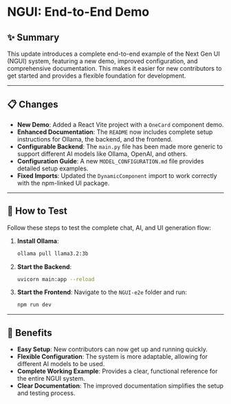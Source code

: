 # NGUI: End-to-End Demo

## ✨ Summary

This update introduces a complete end-to-end example of the Next Gen UI (NGUI) system, featuring a new demo, improved configuration, and comprehensive documentation. This makes it easier for new contributors to get started and provides a flexible foundation for development.

---

## 📋 Changes

- **New Demo**: Added a React Vite project with a `OneCard` component demo.
- **Enhanced Documentation**: The `README` now includes complete setup instructions for Ollama, the backend, and the frontend.
- **Configurable Backend**: The `main.py` file has been made more generic to support different AI models like Ollama, OpenAI, and others.
- **Configuration Guide**: A new `MODEL_CONFIGURATION.md` file provides detailed setup examples.
- **Fixed Imports**: Updated the `DynamicComponent` import to work correctly with the npm-linked UI package.

---

## 🧪 How to Test

Follow these steps to test the complete chat, AI, and UI generation flow:

1.  **Install Ollama**:
    ```bash
    ollama pull llama3.2:3b
    ```
2.  **Start the Backend**:
    ```bash
    uvicorn main:app --reload
    ```
3.  **Start the Frontend**: Navigate to the `NGUI-e2e` folder and run:
    ```bash
    npm run dev
    ```

---

## 🚀 Benefits

- **Easy Setup**: New contributors can now get up and running quickly.
- **Flexible Configuration**: The system is more adaptable, allowing for different AI models to be used.
- **Complete Working Example**: Provides a clear, functional reference for the entire NGUI system.
- **Clear Documentation**: The improved documentation simplifies the setup and testing process.
